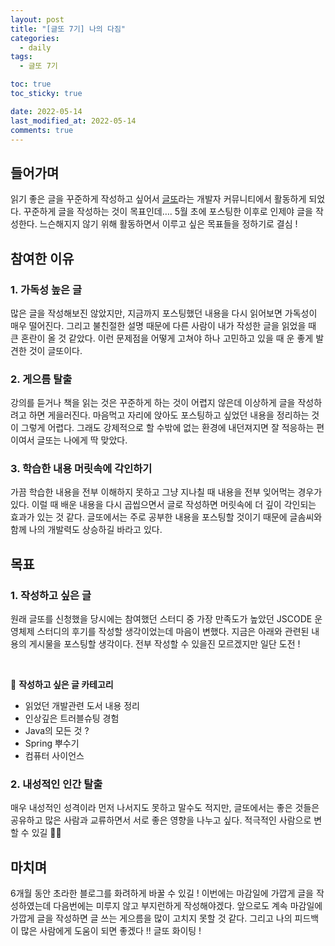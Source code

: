 ```yaml
---
layout: post
title: "[글또 7기] 나의 다짐"
categories:
  - daily
tags:
  - 글또 7기

toc: true
toc_sticky: true

date: 2022-05-14
last_modified_at: 2022-05-14
comments: true
---
```

  
## 들어가며
읽기 좋은 글을 꾸준하게 작성하고 싶어서 [글또](https://www.notion.so/zzsza/ac5b18a482fb4df497d4e8257ad4d516)라는 개발자 커뮤니티에서 활동하게 되었다. 
꾸준하게 글을 작성하는 것이 목표인데….  5월 초에 포스팅한 이후로 인제야 글을 작성한다. 느슨해지지 않기 위해 활동하면서 이루고 싶은 목표들을 정하기로 결심 !

## 참여한 이유
### 1. 가독성 높은 글
많은 글을 작성해보진 않았지만, 지금까지 포스팅했던 내용을 다시 읽어보면 가독성이 매우 떨어진다. 그리고 불친절한 설명 때문에 다른 사람이 내가 작성한 글을 읽었을 때 큰 혼란이 올 것 같았다. 이런 문제점을 어떻게 고쳐야 하나 고민하고 있을 때 운 좋게 발견한 것이 글또이다. 

### 2. 게으름 탈출
강의를 듣거나 책을 읽는 것은 꾸준하게 하는 것이 어렵지 않은데 이상하게 글을 작성하려고 하면 게을러진다. 마음먹고 자리에 앉아도 포스팅하고 싶었던 내용을 정리하는 것이 그렇게 어렵다. 그래도 강제적으로 할 수밖에 없는 환경에 내던져지면 잘 적응하는 편이여서 글또는 나에게 딱 맞았다.

### 3. 학습한 내용 머릿속에 각인하기
가끔 학습한 내용을 전부 이해하지 못하고 그냥 지나칠 때 내용을 전부 잊어먹는 경우가 있다. 이럴 때 배운 내용을 다시 곱씹으면서 글로 작성하면 머릿속에 더 깊이 각인되는 효과가 있는 것 같다. 글또에서는 주로 공부한 내용을 포스팅할 것이기 때문에 글솜씨와 함께 나의 개발력도 상승하길 바라고 있다. 

## 목표
### 1. 작성하고 싶은 글
원래 글또를 신청했을 당시에는 참여했던 스터디 중 가장 만족도가 높았던 JSCODE 운영체제 스터디의 후기를 작성할 생각이었는데 마음이 변했다. 지금은 아래와 관련된 내용의 게시물을 포스팅할 생각이다. 전부 작성할 수 있을진 모르겠지만 일단 도전 !

<br>

👊 **작성하고 싶은 글 카테고리**

- 읽었던 개발관련 도서 내용 정리
- 인상깊은 트러블슈팅 경험
- Java의 모든 것 ?
- Spring 뿌수기
- 컴퓨터 사이언스

### 2. 내성적인 인간 탈출
매우 내성적인 성격이라 먼저 나서지도 못하고 말수도 적지만, 글또에서는 좋은 것들은 공유하고 많은 사람과 교류하면서 서로 좋은 영향을 나누고 싶다. 적극적인 사람으로 변할 수 있길 🙏🏻

## 마치며
6개월 동안 초라한 블로그를 화려하게 바꿀 수 있길 ! 이번에는 마감일에 가깝게 글을 작성하였는데 다음번에는 미루지 않고 부지런하게 작성해야겠다. 앞으로도 계속 마감일에 가깝게 글을 작성하면 글 쓰는 게으름을 많이 고치지 못할 것 같다. 그리고 나의 피드백이 많은 사람에게 도움이 되면 좋겠다 !! 글또 화이팅 !








